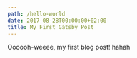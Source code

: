 ```yaml
---
path: /hello-world
date: 2017-08-28T00:00:00+02:00
title: My First Gatsby Post
---
```

Oooooh-weeee, my first blog post! hahah

